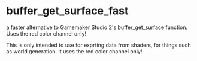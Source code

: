 # buffer_get_surface_fast
a faster alternative to Gamemaker Studio 2's buffer_get_surface function. Uses the red color channel only!

This is only intended to use for exprting data from shaders, for things such as world generation. 
It uses the red color channel only!
